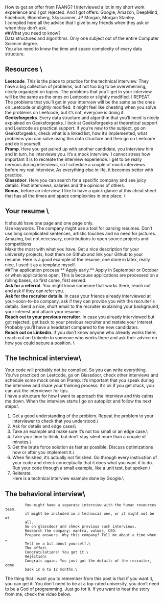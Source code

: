  How to get an offer from FAANG?
 I interviewed a lot in my short work experience and I got rejected. And I got
 offers. Google, Amazon, DeepMind, Facebook, Bloomberg, Skyscanner, JP Morgan,
 Morgan Stanley. \
 I compiled here all the advice that I give to my friends when they ask or when
 they don’t ask. \
 ##What you need to know? \
 Data structures and algorithms. Only one subject out of the entire Computer
 Science degree. \
 You also need to know the time and space complexity of every data structure.
 ## Resources \
 **Leetcode**. This is the place to practice for the technical interview. They have
 a big collection of problems, but not too big to be overwhelming, nicely
 organized on topics. 
 The problems that you’ll get in your interview will be the same as the ones on
 Leetcode or slightly modified. I REPEAT. The problems that you’ll get in your
 interview will be the same as the ones on Leetcode or slightly modified. It
 might feel like cheating when you solve the problems on Leetcode, but it’s
 not, everyone is doing it. \
 **Geeksforgeeks**. Every data structure and algorithm that you’ll need is nicely
 explained on Geeksforgeeks. I look at Geeksforgeeks at theoretical support and
 Leetcode as practical support. If you’re new to the subject, go on
 Geeksforgeeks, check what is a linked list, how it’s implemented, what
 problems you can solve using this data structure and then go on Leetcode and
 do it yourself. \
 **Pramp**. Here you get paired up with another candidate, you interview him and in
 turn, he interviews you. It’s a mock interview. I cannot stress how important
 it is to recreate the interview experience. I get to be really nervous during
 interviews, so I schedule a couple of mock interviews before my real
 interview. As everything else in life, it becomes better with practice. \
 **Glassdoor**. Here you can search for a specific company and see juicy details.
 Past interviews, salaries and the opinions of others. \
 **Bonus**, before an interview, I like to have a quick glance at this cheat sheet
 that has all the times and space complexities in one place. \
 ## Your resume \
 It should have one page and one page only.\
 Use keywords. The company might use a tool for parsing resumes. Don’t use long
 complicated sentences, artistic touches and no need for pictures.\
 Amazing, but not necessary, contributions to open source projects and
 competitions \
 Make the most with what you have. Get a nice description for your university
 projects, host them on Github and link your Github to your resume.
 Here is a good example of the resume, one done in latex, really nice, I used
 it as a template myself.\
 ##The application process
 ** Apply early.** Apply in September or October or when applications open, This is
 because applications are processed on a rolling bases, so first come, first
 served.\
 **Ask for a referral.** You might know someone that works there, reach out and ask
 if they can refer you.\
 **Ask for the recruiter details**. In case your friends already interviewed at
 your-soon-to-be company, ask if they can provide you with the recruiter's
 details. Send a nice, short email to the recruiter explaining your background,
 your interest and attach your resume.\
 **Reach out to your previous recruiter**. In case you already interviewed but got
 rejected, get back to your previous recruiter and restate your interest.
 Probably you’ll have a headstart compared to the new candidates. \
 **Reach out on Linkedin**. If you don’t know anyone who already works there, reach
 out on Linkedin to someone who works there and ask their advice on how you
 could secure a position. \
 ## The technical interview\
 Your code will probably not be compiled. So you can write everything.
 You’ve practiced on Leetcode, go on Glassdoor, check other interviews and
 schedule some mock ones on Pramp.
 It’s important that you speak during the interview and share your thinking
 process.
 It’s ok if you get stuck, you can ask the interviewer for tips.\
 I have a structure for how I want to approach the interview and this calms me
 down. When the interview starts I go on autopilot and follow the next steps:\
 1. Get a good understanding of the problem. Repeat the problem to your
    interviewer to check that you understood.\
 2. Ask for details and edge cases\
 3. Take an example and make sure it’s not too small or an edge case.\
 4. Take your time to think, but don’t stay silent more than a couple of
       minutes.\
 5. Get the brute force solution as fast as possible. Discuss
          optimizations now or after you implement it.\
 6. When finished, it’s actually not finished. Go through every
             instruction of your code and check conceptually that it does what
             you want it to do. Run your code through a small example, like a
             unit test, but spoken.\
 7. Reiterate.\
   Here is a technical interview example done by Google.\
 ## The behavioral interview\
             You might have a separate interview with the human resources team,
             it might be included in a technical one, or it might not be at
             all.
             Go on glassdoor and check previous such interviews.
             Research the company: mantra, values, CEO.
             Prepare answers. Why this company? Tell me about a time when …
             Tell me a bit about yourself.\
             The offer\
             Congratulations! You got it.\
             Rejection\
             Congrats again. You just got the details of the recruiter, come
             back in 6 to 12 months.\
  The thing that I want you to remember from this post is that if
             you want it, you can get it. You don’t need to be at a top-rated
             university, you don’t need to be a God of programming.
             Just go for it.
 If you want to hear the story from me, check the video below.
